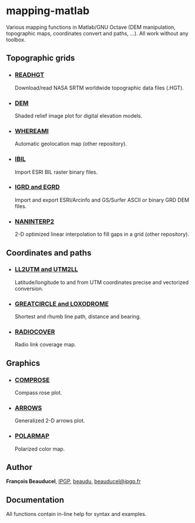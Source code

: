 # mapping-matlab
Various mapping functions in Matlab/GNU Octave (DEM manipulation, topographic maps, coordinates convert and paths, ...). All work without any toolbox.

## Topographic grids
- ### [READHGT](readhgt)
  Download/read NASA SRTM worldwide topographic data files (.HGT).

- ### [DEM](dem)
  Shaded relief image plot for digital elevation models.

- ### [WHEREAMI](https://github.com/beaudu/whereami)
  Automatic geolocation map (other repository).

- ### [IBIL](ibil)
  Import ESRI BIL raster binary files.

- ### [IGRD and EGRD](grd)
  Import and export ESRI/Arcinfo and GS/Surfer ASCII or binary GRD DEM files.

- ### [NANINTERP2](https://github.com/beaudu/naninterp2)
  2-D optimized linear interpolation to fill gaps in a grid (other repository).

## Coordinates and paths
- ### [LL2UTM and UTM2LL](latlonutm)
  Latitude/longitude to and from UTM coordinates precise and vectorized conversion.

- ### [GREATCIRCLE and LOXODROME](greatcircle)
  Shortest and rhumb line path, distance and bearing.

- ### [RADIOCOVER](radiocover)
  Radio link coverage map.

## Graphics
- ### [COMPROSE](comprose)
  Compass rose plot.

- ### [ARROWS](arrows)
  Generalized 2-D arrows plot.

- ### [POLARMAP](polarmap)
  Polarized color map.


## Author
**François Beauducel**, [IPGP](www.ipgp.fr), [beaudu](https://github.com/beaudu), beauducel@ipgp.fr

## Documentation
All functions contain in-line help for syntax and examples.
